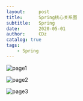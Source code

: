 ```yaml
---
layout:     post
title:      Spring核心关系图
subtitle:   Spring
date:       2020-05-01
author:     CDz
catalog: true
tags:
    - Spring
---
```


![page1](https://tva1.sinaimg.cn/large/007S8ZIlgy1gecw7u6ghdj30u013d1kx.jpg)

![page2](https://tva1.sinaimg.cn/large/007S8ZIlgy1gecw7s4hrcj30u013d4qp.jpg)

![page3](https://tva1.sinaimg.cn/large/007S8ZIlgy1gecw7pw1zaj30u013d4qp.jpg)


